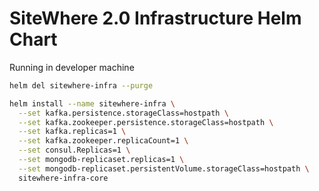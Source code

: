 # SiteWhere 2.0 Infrastructure Helm Chart

Running in developer machine

```sh
helm del sitewhere-infra --purge

helm install --name sitewhere-infra \
  --set kafka.persistence.storageClass=hostpath \
  --set kafka.zookeeper.persistence.storageClass=hostpath \
  --set kafka.replicas=1 \
  --set kafka.zookeeper.replicaCount=1 \
  --set consul.Replicas=1 \
  --set mongodb-replicaset.replicas=1 \
  --set mongodb-replicaset.persistentVolume.storageClass=hostpath \
  sitewhere-infra-core
```